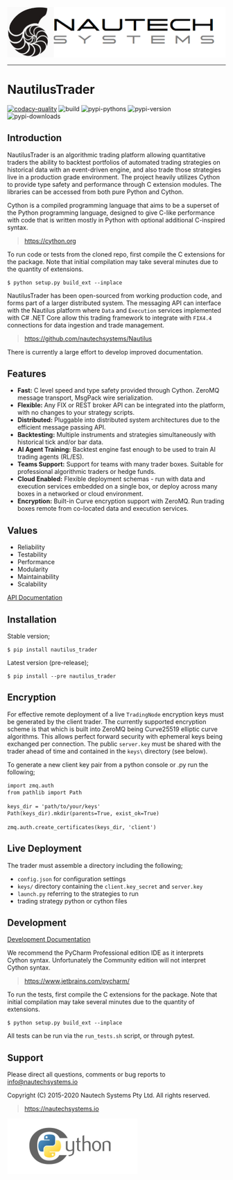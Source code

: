 ![Nautech Systems](https://github.com/nautechsystems/nautilus_trader/blob/master/docs/artwork/ns-logo.png?raw=true "logo")

----------

# NautilusTrader

[![codacy-quality](https://api.codacy.com/project/badge/Grade/a1d3ccf7bccb4483b091975681a5cb23)](https://app.codacy.com/gh/nautechsystems/nautilus_trader?utm_source=github.com&utm_medium=referral&utm_content=nautechsystems/nautilus_trader&utm_campaign=Badge_Grade_Dashboard)
![build](https://github.com/nautechsystems/nautilus_trader/workflows/build/badge.svg)
![pypi-pythons](https://img.shields.io/pypi/pyversions/nautilus_trader)
![pypi-version](https://img.shields.io/pypi/v/nautilus_trader)
![pypi-downloads](https://img.shields.io/pypi/dm/nautilus_trader)

## Introduction

NautilusTrader is an algorithmic trading platform allowing quantitative traders
the ability to backtest portfolios of automated trading strategies on historical
data with an event-driven engine, and also trade those strategies live in a
production grade environment. The project heavily utilizes Cython to provide
type safety and performance through C extension modules. The libraries can be
accessed from both pure Python and Cython.

Cython is a compiled programming language that aims to be a superset of the
Python programming language, designed to give C-like performance with code that
is written mostly in Python with optional additional C-inspired syntax.
> https://cython.org

To run code or tests from the cloned repo, first compile the C extensions for the package.
Note that initial compilation may take several minutes due to the quantity of extensions.

    $ python setup.py build_ext --inplace

NautilusTrader has been open-sourced from working production code, and forms
part of a larger distributed system. The messaging API can interface with the Nautilus platform
where `Data` and `Execution` services implemented with C# .NET Core allow this trading framework
to integrate with `FIX4.4` connections for data ingestion and trade management.

> https://github.com/nautechsystems/Nautilus

There is currently a large effort to develop improved documentation.

## Features
*   **Fast:** C level speed and type safety provided through Cython. ZeroMQ message transport, MsgPack wire serialization.
*   **Flexible:** Any FIX or REST broker API can be integrated into the platform, with no changes to your strategy scripts.
*   **Distributed:** Pluggable into distributed system architectures due to the efficient message passing API.
*   **Backtesting:** Multiple instruments and strategies simultaneously with historical tick and/or bar data.
*   **AI Agent Training:** Backtest engine fast enough to be used to train AI trading agents (RL/ES).
*   **Teams Support:** Support for teams with many trader boxes. Suitable for professional algorithmic traders or hedge funds.
*   **Cloud Enabled:** Flexible deployment schemas - run with data and execution services embedded on a single box, or deploy across many boxes in a networked or cloud environment.
*   **Encryption:** Built-in Curve encryption support with ZeroMQ. Run trading boxes remote from co-located data and execution services.

## Values
*   Reliability
*   Testability
*   Performance
*   Modularity
*   Maintainability
*   Scalability

[API Documentation](https://nautechsystems.io/nautilus/api)

## Installation

Stable version;

    $ pip install nautilus_trader

Latest version (pre-release);

    $ pip install --pre nautilus_trader


## Encryption
For effective remote deployment of a live ```TradingNode``` encryption keys must be generated by the
client trader. The currently supported encryption scheme is that which is built into ZeroMQ
being Curve25519 elliptic curve algorithms. This allows perfect forward security with ephemeral keys
being exchanged per connection. The public ```server.key``` must be shared with the trader ahead of
time and contained in the ```keys\``` directory (see below).

To generate a new client key pair from a python console or .py run the following;

    import zmq.auth
    from pathlib import Path

    keys_dir = 'path/to/your/keys'
    Path(keys_dir).mkdir(parents=True, exist_ok=True)

    zmq.auth.create_certificates(keys_dir, 'client')

## Live Deployment
The trader must assemble a directory including the following;

- ```config.json``` for configuration settings
- ```keys/``` directory containing the ```client.key_secret``` and ```server.key```
- ```launch.py``` referring to the strategies to run
- trading strategy python or cython files

## Development
[Development Documentation](docs/development/)

We recommend the PyCharm Professional edition IDE as it interprets Cython syntax.
Unfortunately the Community edition will not interpret Cython syntax.

> https://www.jetbrains.com/pycharm/

To run the tests, first compile the C extensions for the package. Note that
initial compilation may take several minutes due to the quantity of extensions.

    $ python setup.py build_ext --inplace

All tests can be run via the `run_tests.sh` script, or through pytest.

## Support
Please direct all questions, comments or bug reports to info@nautechsystems.io

Copyright (C) 2015-2020 Nautech Systems Pty Ltd. All rights reserved.

> https://nautechsystems.io

![cython](https://github.com/nautechsystems/nautilus_trader/blob/master/docs/artwork/cython-logo.png?raw=true "cython")
